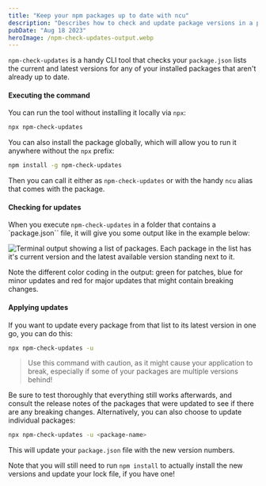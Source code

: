 ```yaml
---
title: "Keep your npm packages up to date with ncu"
description: "Describes how to check and update package versions in a package.json file using a CLI tool called npm-check-updates."
pubDate: "Aug 18 2023"
heroImage: /npm-check-updates-output.webp
---
```


`npm-check-updates` is a handy CLI tool that checks your `package.json` lists the current and latest versions for any of your installed packages that aren't already up to date.

#### Executing the command

You can run the tool without installing it locally via `npx`:

```bash
npx npm-check-updates
```

You can also install the package globally, which will allow you to run it anywhere without the `npx` prefix:

```bash
npm install -g npm-check-updates
```

Then you can call it either as `npm-check-updates` or with the handy `ncu` alias that comes with the package.

#### Checking for updates

When you execute `npm-check-updates` in a folder that contains a `package.json`` file, it will give you some output like in the example below:

![Terminal output showing a list of packages. Each package in the list has it's current version and the latest available version standing next to it.](/npm-check-updates-output.webp)</figure>

Note the different color coding in the output: green for patches, blue for minor updates and red for major updates that might contain breaking changes.

#### Applying updates

If you want to update every package from that list to its latest version in one go, you can do this:

```bash
npx npm-check-updates -u
```

> Use this command with caution, as it might cause your application to break, especially if some of your packages are multiple versions behind!

Be sure to test thoroughly that everything still works afterwards, and consult the release notes of the packages that were updated to see if there are any breaking changes. Alternatively, you can also choose to update individual packages:

```bash
npx npm-check-updates -u <package-name>
```

This will update your `package.json` file with the new version numbers.

Note that you will still need to run `npm install` to actually install the new versions and update your lock file, if you have one!

